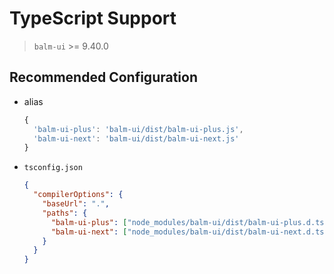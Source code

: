 # TypeScript Support

> `balm-ui` >= 9.40.0

## Recommended Configuration

- alias

  ```js
  {
    'balm-ui-plus': 'balm-ui/dist/balm-ui-plus.js',
    'balm-ui-next': 'balm-ui/dist/balm-ui-next.js'
  }
  ```

- `tsconfig.json`

  ```json
  {
    "compilerOptions": {
      "baseUrl": ".",
      "paths": {
        "balm-ui-plus": ["node_modules/balm-ui/dist/balm-ui-plus.d.ts"],
        "balm-ui-next": ["node_modules/balm-ui/dist/balm-ui-next.d.ts"]
      }
    }
  }
  ```
